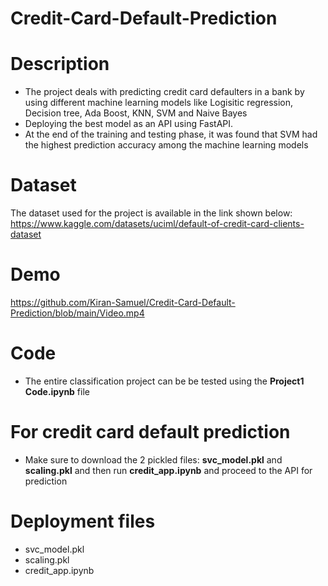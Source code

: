 # Credit-Card-Default-Prediction

# Description

- The project deals with predicting credit card defaulters in a bank by using different machine learning models like Logisitic regression, Decision tree, Ada Boost, KNN, SVM and Naive Bayes 
- Deploying the best model as an API using FastAPI. 
- At the end of the training and testing phase, it was found that SVM had the highest prediction accuracy among the machine learning models

# Dataset
The dataset used for the project is available in the link shown below:
 https://www.kaggle.com/datasets/uciml/default-of-credit-card-clients-dataset


# Demo
 https://github.com/Kiran-Samuel/Credit-Card-Default-Prediction/blob/main/Video.mp4

# Code
- The entire classification project can be be tested using the **Project1 Code.ipynb** file 

# For credit card default prediction
- Make sure to download the 2 pickled files: **svc_model.pkl** and **scaling.pkl** and then run **credit_app.ipynb** and proceed to the API for prediction

# Deployment files
- svc_model.pkl
- scaling.pkl
- credit_app.ipynb
